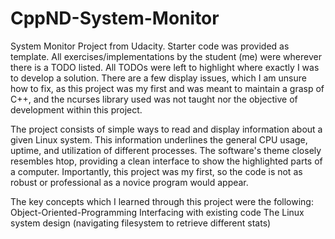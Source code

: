 
# CppND-System-Monitor

System Monitor Project from Udacity. Starter code was provided as template. All exercises/implementations by the student (me) were wherever there is a TODO listed. All TODOs were left to highlight where exactly I was to develop a solution. There are a few display issues, which I am unsure how to fix, as this project was my first and was meant to maintain a grasp of C++, and the ncurses library used was not taught nor the objective of development within this project. 


The project consists of simple ways to read and display information about a given Linux system. This information underlines the general CPU usage, uptime, and utilization of different processes. The software's theme closely resembles htop, providing a clean interface to show the highlighted parts of a computer. Importantly, this project was my first, so the code is not as robust or professional as a novice program would appear.

The key concepts which I learned through this project were the following:
Object-Oriented-Programming
Interfacing with existing code
The Linux system design (navigating filesystem to retrieve different stats)
